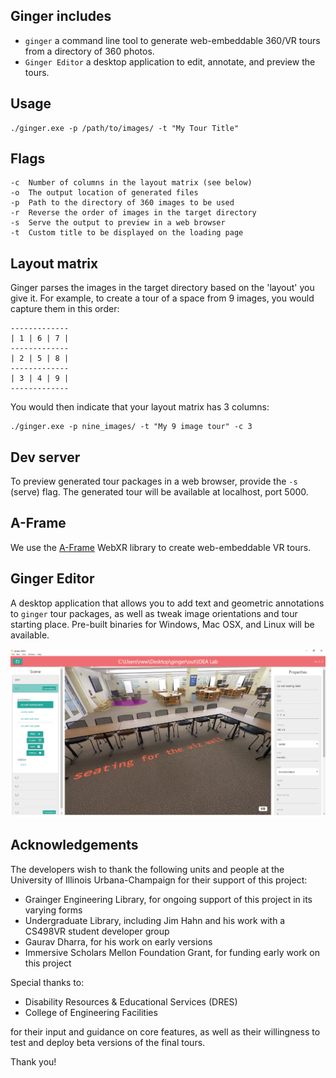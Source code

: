 ## Ginger includes
- ```ginger``` a command line tool to generate web-embeddable 360/VR tours from a directory of 360 photos. 
- ```Ginger Editor``` a desktop application to edit, annotate, and preview the tours. 

## Usage
```
./ginger.exe -p /path/to/images/ -t "My Tour Title"
```
## Flags
```
-c  Number of columns in the layout matrix (see below)
-o  The output location of generated files
-p  Path to the directory of 360 images to be used
-r  Reverse the order of images in the target directory
-s  Serve the output to preview in a web browser
-t  Custom title to be displayed on the loading page
```

## Layout matrix
Ginger parses the images in the target directory based on the 'layout' you give it. 
For example, to create a tour of a space from 9 images, you would capture them in this order:

```
-------------
| 1 | 6 | 7 |
-------------
| 2 | 5 | 8 |
-------------
| 3 | 4 | 9 |
-------------
```
You would then indicate that your layout matrix has 3 columns: 
```
./ginger.exe -p nine_images/ -t "My 9 image tour" -c 3
```

## Dev server
To preview generated tour packages in a web browser, provide the ```-s``` (serve) flag. The generated tour will be available at localhost, port 5000. 


## A-Frame
We use the [A-Frame](https://github.com/aframevr/aframe) WebXR library to create web-embeddable VR tours.

## Ginger Editor
A desktop application that allows you to add text and geometric annotations to ```ginger``` tour packages, as well as tweak image orientations and tour starting place. Pre-built binaries for Windows, Mac OSX, and Linux will be available.

![editor_window](./editor_window.png)


## Acknowledgements
The developers wish to thank the following units and people at the University of Illinois Urbana-Champaign for their support of this project:

* Grainger Engineering Library, for ongoing support of this project in its varying forms
* Undergraduate Library, including Jim Hahn and his work with a CS498VR student developer group
* Gaurav Dharra, for his work on early versions
* Immersive Scholars Mellon Foundation Grant, for funding early work on this project

Special thanks to:
* Disability Resources & Educational Services (DRES)
* College of Engineering Facilities

for their input and guidance on core features, as well as their willingness to test and deploy beta versions of the final tours. 

Thank you! 